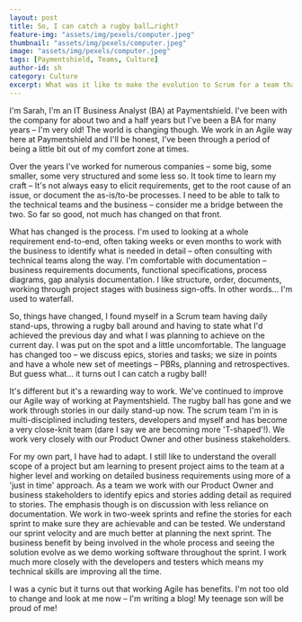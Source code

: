 ```yaml
---
layout: post
title: So, I can catch a rugby ball…right?
feature-img: "assets/img/pexels/computer.jpeg"
thumbnail: "assets/img/pexels/computer.jpeg"
image: "assets/img/pexels/computer.jpeg"
tags: [Paymentshield, Teams, Culture]
author-id: sh
category: Culture
excerpt: What was it like to make the evolution to Scrum for a team that had traditionally embraced waterfall techniques? One of our amazing analysts elaborates.
---
```


I'm Sarah, I'm an IT Business Analyst (BA) at Paymentshield.  I've been with the company for about two and a half years but I've been a BA for many years – I'm very old!  The world is changing though.  We work in an Agile way here at Paymentshield and I'll be honest, I've been through a period of being a little bit out of my comfort zone at times.  

Over the years I've worked for numerous companies – some big, some smaller, some very structured and some less so.  It took time to learn my craft – It's not always easy to elicit requirements, get to the root cause of an issue, or document the as-is/to-be processes.  I need to be able to talk to the technical teams and the business – consider me a bridge between the two.  So far so good, not much has changed on that front.  

What has changed is the process.  I'm used to looking at a whole requirement end-to-end, often taking weeks or even months to work with the business to identify what is needed in detail – often consulting with technical teams along the way.  I'm comfortable with documentation – business requirements documents, functional specifications, process diagrams, gap analysis documentation.  I like structure, order, documents, working through project stages with business sign-offs.  In other words… I'm used to waterfall.

So, things have changed, I found myself in a Scrum team having daily stand-ups, throwing a rugby ball around and having to state what I'd achieved the previous day and what I was planning to achieve on the current day.  I was put on the spot and a little uncomfortable.  The language has changed too – we discuss epics, stories and tasks; we size in points and have a whole new set of meetings – PBRs, planning and retrospectives.  But guess what… it turns out I can catch a rugby ball!

It's different but it's a rewarding way to work.  We've continued to improve our Agile way of working at Paymentshield.  The rugby ball has gone and we work through stories in our daily stand-up now.  The scrum team I'm in is multi-disciplined including testers, developers and myself and has become a very close-knit team (dare I say we are becoming more 'T-shaped'!).  We work very closely with our Product Owner and other business stakeholders.

For my own part, I have had to adapt.  I still like to understand the overall scope of a project but am learning to present project aims to the team at a higher level and working on detailed business requirements using more of a 'just in time' approach.  As a team we work with our Product Owner and business stakeholders to identify epics and stories adding detail as required to stories.  The emphasis though is on discussion with less reliance on documentation.  We work in two-week sprints and refine the stories for each sprint to make sure they are achievable and can be tested.  We understand our sprint velocity and are much better at planning the next sprint. The business benefit by being involved in the whole process and seeing the solution evolve as we demo working software throughout the sprint.  I work much more closely with the developers and testers which means my technical skills are improving all the time.  

I was a cynic but it turns out that working Agile has benefits.  I'm not too old to change and look at me now – I'm writing a blog!  My teenage son will be proud of me!

